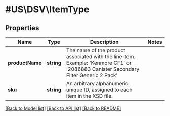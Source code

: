 # #US\DSV\ItemType

## Properties

Name | Type | Description | Notes
------------ | ------------- | ------------- | -------------
**productName** | **string** | The name of the product associated with the line item. Example: 'Kenmore CF1' or '2086883 Canister Secondary Filter Generic 2 Pack' |
**sku** | **string** | An arbitrary alphanumeric unique ID, assigned to each item in the XSD file. |


[[Back to Model list]](../) [[Back to API list]](../../Api/US/DSV) [[Back to README]](../../README.md)
